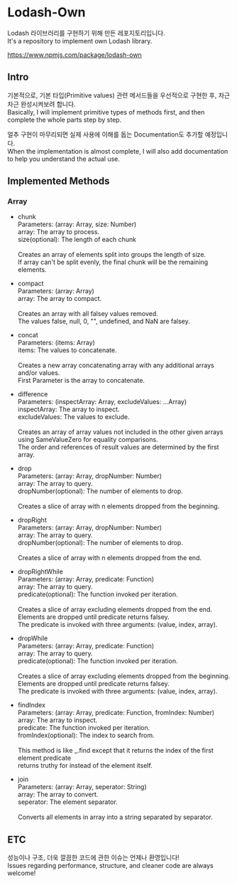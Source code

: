 # Lodash-Own
Lodash 라이브러리를 구현하기 위해 만든 레포지토리입니다.<br>
It's a repository to implement own Lodash library.

<a href="https://www.npmjs.com/package/lodash-own" target="_blank">https://www.npmjs.com/package/lodash-own</a>

## Intro
기본적으로, 기본 타입(Primitive values) 관련 메서드들을 우선적으로 구현한 후, 차근차근 완성시켜보려 합니다.<br>
Basically, I will implement primitive types of methods first, and then complete the whole parts step by step.

얼추 구현이 마무리되면 실제 사용에 이해를 돕는 Documentation도 추가할 예정입니다.<br>
When the implementation is almost complete, I will also add documentation to help you understand the actual use.

## Implemented Methods
### Array
- chunk\
Parameters: (array: Array, size: Number)\
array: The array to process.\
size(optional): The length of each chunk\
\
Creates an array of elements split into groups the length of size.\
If array can't be split evenly, the final chunk will be the remaining elements.

- compact\
Parameters: (array: Array)\
array: The array to compact.\
\
Creates an array with all falsey values removed.\
The values false, null, 0, "", undefined, and NaN are falsey.

- concat\
Parameters: (items: Array)\
items: The values to concatenate.\
\
Creates a new array concatenating array with any additional arrays and/or values.\
First Parameter is the array to concatenate.

- difference\
Parameters: (inspectArray: Array, excludeValues: ...Array)\
inspectArray: The array to inspect.\
excludeValues: The values to exclude.\
\
Creates an array of array values not included in the other given arrays using SameValueZero for equality comparisons.\
The order and references of result values are determined by the first array.

- drop\
Parameters: (array: Array, dropNumber: Number)\
array: The array to query.\
dropNumber(optional): The number of elements to drop.\
\
Creates a slice of array with n elements dropped from the beginning.

- dropRight\
Parameters: (array: Array, dropNumber: Number)\
array: The array to query.\
dropNumber(optional): The number of elements to drop.\
\
Creates a slice of array with n elements dropped from the end.

- dropRightWhile\
Parameters: (array: Array, predicate: Function)\
array: The array to query.\
predicate(optional): The function invoked per iteration.\
\
Creates a slice of array excluding elements dropped from the end.\
Elements are dropped until predicate returns falsey.\
The predicate is invoked with three arguments: (value, index, array).

- dropWhile\
Parameters: (array: Array, predicate: Function)\
array: The array to query.\
predicate(optional): The function invoked per iteration.\
\
Creates a slice of array excluding elements dropped from the beginning.\
Elements are dropped until predicate returns falsey.\
The predicate is invoked with three arguments: (value, index, array).

- findIndex\
Parameters: (array: Array, predicate: Function, fromIndex: Number)\
array: The array to inspect.\
predicate: The function invoked per iteration.\
fromIndex(optional): The index to search from.\
\
This method is like _.find except that it returns the index of the first element predicate\
returns truthy for instead of the element itself.

- join\
Parameters: (array: Array, seperator: String)\
array: The array to convert.\
seperator: The element separator.\
\
Converts all elements in array into a string separated by separator.

## ETC
성능이나 구조, 더욱 깔끔한 코드에 관한 이슈는 언제나 환영입니다!<br>
Issues regarding performance, structure, and cleaner code are always welcome!
